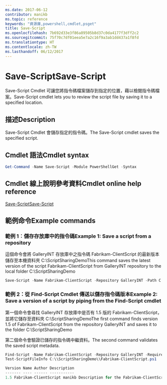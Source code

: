 ```yaml
---
ms.date: 2017-06-12
contributor: manikb
ms.topic: reference
keywords: "資源庫,powershell,cmdlet,psget"
title: Save-Script
ms.openlocfilehash: 7b692d33e3f86a89505b8d37c0da4177f3dff2c2
ms.sourcegitcommit: 75f70c7df01eea5e7a2c16f9a3ab1dd437a1f8fd
ms.translationtype: HT
ms.contentlocale: zh-TW
ms.lasthandoff: 06/12/2017
---
```

# <a name="save-script"></a><span data-ttu-id="7012f-103">Save-Script</span><span class="sxs-lookup"><span data-stu-id="7012f-103">Save-Script</span></span>

<span data-ttu-id="7012f-104">Save-Script Cmdlet 可讓您將指令碼檔案儲存到指定的位置，藉以檢閱指令碼檔案。</span><span class="sxs-lookup"><span data-stu-id="7012f-104">Save-Script cmdlet lets you to review the script file by saving it to a specified location.</span></span>

## <a name="description"></a><span data-ttu-id="7012f-105">描述</span><span class="sxs-lookup"><span data-stu-id="7012f-105">Description</span></span>

<span data-ttu-id="7012f-106">Save-Script Cmdlet 會儲存指定的指令碼。</span><span class="sxs-lookup"><span data-stu-id="7012f-106">The Save-Script cmdlet saves the specified script.</span></span>

## <a name="cmdlet-syntax"></a><span data-ttu-id="7012f-107">Cmdlet 語法</span><span class="sxs-lookup"><span data-stu-id="7012f-107">Cmdlet syntax</span></span>

```powershell
Get-Command -Name Save-Script -Module PowerShellGet -Syntax
```
## <a name="cmdlet-online-help-reference"></a><span data-ttu-id="7012f-108">Cmdlet 線上說明參考資料</span><span class="sxs-lookup"><span data-stu-id="7012f-108">Cmdlet online help reference</span></span>

[<span data-ttu-id="7012f-109">Save-Script</span><span class="sxs-lookup"><span data-stu-id="7012f-109">Save-Script</span></span>](http://go.microsoft.com/fwlink/?LinkId=619786)

## <a name="example-commands"></a><span data-ttu-id="7012f-110">範例命令</span><span class="sxs-lookup"><span data-stu-id="7012f-110">Example commands</span></span>

### <a name="example-1-save-a-script-from-a-repository"></a><span data-ttu-id="7012f-111">範例 1︰儲存存放庫中的指令碼</span><span class="sxs-lookup"><span data-stu-id="7012f-111">Example 1: Save a script from a repository</span></span>
<span data-ttu-id="7012f-112">這個命令會將 GalleryINT 存放庫中之指令碼 Fabrikam-ClientScript 的最新版本儲存至本機資料夾 C:\ScriptSharingDemo</span><span class="sxs-lookup"><span data-stu-id="7012f-112">This command saves the latest version of the script Fabrikam-ClientScript from GalleryINT repository to the local folder C:\ScriptSharingDemo</span></span>

```powershell
Save-Script -Name Fabrikam-ClientScript -Repository GalleryINT -Path C:\ScriptSharingDemo
```

### <a name="example-2-save-a-version-of-a-script-by-piping-from-the-find-script-cmdlet"></a><span data-ttu-id="7012f-113">範例 2：從 Find-Script Cmdlet 傳送以儲存指令碼版本</span><span class="sxs-lookup"><span data-stu-id="7012f-113">Example 2: Save a version of a script by piping from the Find-Script cmdlet</span></span>

<span data-ttu-id="7012f-114">第一個命令會尋找 GalleryINT 存放庫中是否有 1.5 版的 Fabrikam-ClientScript，並將它儲存至資料夾 C:\ScriptSharingDemo</span><span class="sxs-lookup"><span data-stu-id="7012f-114">The first command finds version 1.5 of Fabrikam-ClientScript from the repository GalleryINT and saves it to the folder C:\ScriptSharingDemo</span></span>

<span data-ttu-id="7012f-115">第二個命令會驗證已儲存的指令碼中繼資料。</span><span class="sxs-lookup"><span data-stu-id="7012f-115">The second command validates the saved script metadata.</span></span>

```powershell
Find-Script -Name Fabrikam-ClientScript -Repository GalleryINT -RequiredVersion 1.5 | Save-Script -Path C:\\ScriptSharingDemo
Test-ScriptFileInfo C:\\ScriptSharingDemo\\Fabrikam-ClientScript.ps1

Version Name Author Description
------- ---- ------ -----------
1.5 Fabrikam-ClientScript manikb Description for the Fabrikam-ClientScript script
```

